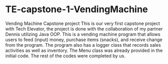 # TE-capstone-1-VendingMachine
Vending Machine Capstone project 
This is our very first capstone project with Tech Elevator, the project is done with the collaboration of my partner Dennis utilizing Java OOP.
This is a vending machine program that allows users to feed (input) money, purchase items (snacks), and receive change from the program. 
The program also has a logger class that records sales activities as well as inventory.
The Menu class was already provided in the initial code. The rest of the codes were completed by us.
